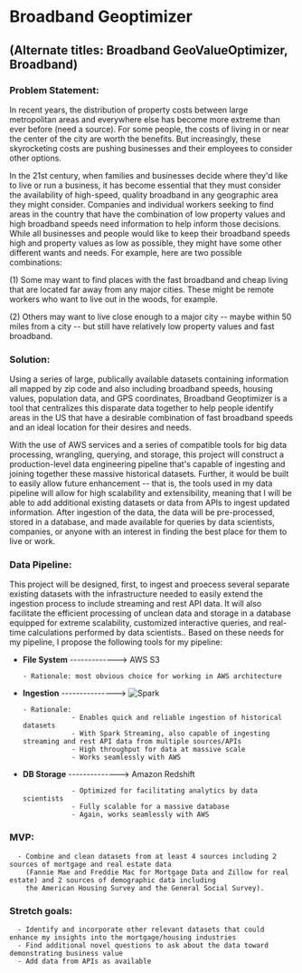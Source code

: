 # Broadband Geoptimizer

## (Alternate titles: Broadband GeoValueOptimizer, Broadband)

### Problem Statement:
In recent years, the distribution of property costs between large metropolitan areas and everywhere else has become more extreme than ever before (need a source). For some people, the costs of living in or near the center of the city are worth the benefits. But increasingly, these skyrocketing costs are pushing businesses and their employees to consider other options.

In the 21st century, when families and businesses decide where they'd like to live or run a business, it has become essential that they must consider the availability of high-speed, quality broadband in any geographic area they might consider. Companies and individual workers seeking to find areas in the country that have the combination of low property values and high broadband speeds need information to help inform those decisions. While all businesses and people would like to keep their broadband speeds high and property values as low as possible, they might have some other different wants and needs. For example, here are two possible combinations:

(1) Some may want to find places with the fast broadband and cheap living that are located far away from any major cities. These might be remote workers who want to live out in the woods, for example.

(2) Others may want to live close enough to a major city -- maybe within 50 miles from a city -- but still have relatively low property values and fast broadband.


### Solution:

Using a series of large, publically available datasets containing information all mapped by zip code and also including broadband speeds, housing values, population data, and GPS coordinates, Broadband Geoptimizer is a tool that centralizes this disparate data together to help people identify areas in the US that have a desirable combination of fast broadband speeds and an ideal location for their desires and needs.

With the use of AWS services and a series of compatible tools for big data processing, wrangling, querying, and storage, this project will construct a production-level data engineering pipeline that's capable of ingesting and joining together these massive historical datasets. Further, it would be built to easily allow future enhancement -- that is, the tools used in my data pipeline will allow for high scalability and extensibility, meaning that I will be able to add additional existing datasets or data from APIs to ingest updated information.  After ingestion of the data, the data will be pre-processed, stored in a database, and made available for queries by data scientists, companies, or anyone with an interest in finding the best place for them to live or work.


### Data Pipeline:

This project will be designed, first, to ingest and proecess several separate existing datasets with the infrastructure needed to easily extend the ingestion process to include streaming and rest API data. It will also facilitate the efficient processing of unclean data and storage in a database equipped for extreme scalability, customized interactive queries, and real-time calculations performed by data scientists..  Based on these needs for my pipeline, I propose the following tools for my pipeline:

- **File System** -------------> AWS S3 

      - Rationale: most obvious choice for working in AWS architecture


- **Ingestion** ---------------> ![Spark](https://cdn-images-1.medium.com/max/1200/1*tP-dw4Oj_42BYbkdtYbjMA.png)


      - Rationale:
                  - Enables quick and reliable ingestion of historical datasets
                  - With Spark Streaming, also capable of ingesting streaming and rest API data from multiple sources/APIs
                  - High throughput for data at massive scale
                  - Works seamlessly with AWS
                  

- **DB Storage** --------------> Amazon Redshift

                  - Optimized for facilitating analytics by data scientists
                  - Fully scalable for a massive database
                  - Again, works seamlessly with AWS

### MVP:

      - Combine and clean datasets from at least 4 sources including 2 sources of mortgage and real estate data
        (Fannie Mae and Freddie Mac for Mortgage Data and Zillow for real estate) and 2 sources of demographic data including 
        the American Housing Survey and the General Social Survey).

### Stretch goals: 

      - Identify and incorporate other relevant datasets that could enhance my insights into the mortgage/housing industries
      - Find additional novel questions to ask about the data toward demonstrating business value
      - Add data from APIs as available
      


